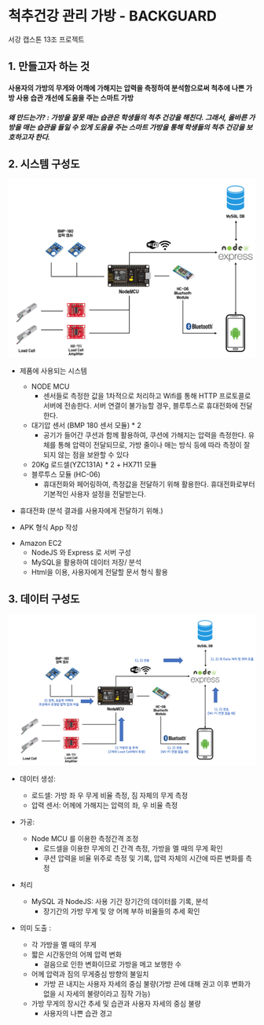 # 척추건강 관리 가방  - BACKGUARD
서강 캡스톤 13조 프로젝트
## 1. 만들고자 하는 것
#### 사용자의 가방의 무게와 어깨에 가해지는 압력을 측정하여 분석함으로써 척추에 나쁜 가방 사용 습관 개선에 도움을 주는 스마트 가방

##### 왜 만드는가? : 가방을 잘못 매는 습관은 학생들의 척추 건강을 해친다. 그래서, 올바른 가방을 매는 습관을 들일 수 있게 도움을 주는 스마트 가방을 통해 학생들의 척추 건강을 보호하고자 한다.

## 2. 시스템 구성도
![아키텍처 구조](/architecture.png)

* 제품에 사용되는 시스템
  + NODE MCU
    - 센서들로 측정한 값을 1차적으로 처리하고 Wifi를 통해 HTTP 프로토콜로 서버에 전송한다. 서버 연결이 불가능할 경우, 블루투스로 휴대전화에 전달한다. 
  + 대기압 센서 (BMP 180 센서 모듈) * 2
    - 공기가 들어간 쿠션과 함께 활용하여, 쿠션에 가해지는 압력을 측정한다. 유체를 통해 압력이 전달되므로, 가방 줄이나 매는 방식 등에 따라 측정이 잘 되지 않는 점을 보완할 수 있다
  + 20Kg 로드셀(YZC131A) * 2 + HX711 모듈
  + 블루투스 모듈 (HC-06)
    - 휴대전화와 페어링하여, 측정값을 전달하기 위해 활용한다. 휴대전화로부터 기본적인 사용자 설정을 전달받는다.
  
* 휴대전화 (분석 결과를 사용자에게 전달하기 위해.)
 + APK 형식 App 작성

* Amazon EC2
  + NodeJS 와 Express 로 서버 구성
  + MySQL을 활용하여 데이터 저장/ 분석
  + Html을 이용, 사용자에게 전달할 문서 형식 활용

## 3. 데이터 구성도
![아키텍처 구조](/data_architecture.png)
* 데이터 생성: 
  + 로드셀: 가방 좌 우 무게 비율 측정, 짐 자체의 무게 측정
  + 압력 센서: 어께에 가해지는 압력의 좌, 우 비율 측정

* 가공: 
  + Node MCU 를 이용한 측정간격 조정 
    - 로드셀을 이용한 무게의 긴 간격 측정, 가방을 멜 때의 무게 확인
    - 쿠션 압력을 비율 위주로 측정 및 기록, 압력 자체의 시간에 따른 변화를 측정


* 처리 
  + MySQL 과 NodeJS: 사용 기간 장기간의 데이터를 기록, 분석
    - 장기간의 가방 무게 및 양 어께 부하 비율들의 추세 확인 

* 의미 도출 : 
    + 각 가방을 멜 때의 무게
    + 짧은 시간동안의 어께 압력 변화
      - 걸음으로 인한 변화이므로 가방을 메고 보행한 수
    + 어께 압력과 짐의 무게중심 방향의 불일치
      - 가방 끈 내지는 사용자 자세의 중심 불량(가방 끈에 대해 권고 이후 변화가 없을 시 자세의 불량이라고 짐작 가능)
    + 가방 무게의 장시간 추세 및 습관과 사용자 자세의 중심 불량
      - 사용자의 나쁜 습관 경고

